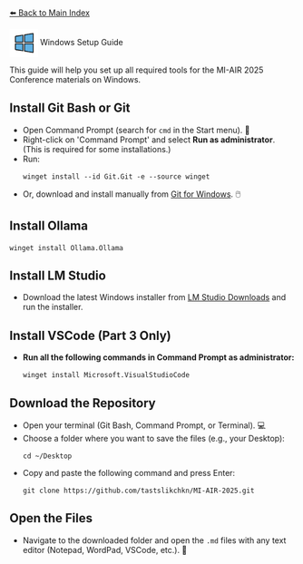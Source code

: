 [⬅️ Back to Main Index](../README.md)

<img src="../images/windows.png" alt="Windows" width="50" style="vertical-align:middle;"/></a> Windows Setup Guide

This guide will help you set up all required tools for the MI-AIR 2025 Conference materials on Windows.

## Install Git Bash or Git
- Open Command Prompt (search for `cmd` in the Start menu). 💬
- Right-click on 'Command Prompt' and select **Run as administrator**. (This is required for some installations.)
- Run:
  ```
  winget install --id Git.Git -e --source winget
  ```
- Or, download and install manually from [Git for Windows](https://git-scm.com/download/win). 🖱️

## Install Ollama
  ```
  winget install Ollama.Ollama
  ```

## Install LM Studio
- Download the latest Windows installer from [LM Studio Downloads](https://lmstudio.ai/download) and run the installer.

## Install VSCode (Part 3 Only)
- **Run all the following commands in Command Prompt as administrator:**
  ```
  winget install Microsoft.VisualStudioCode
  ```

## Download the Repository
- Open your terminal (Git Bash, Command Prompt, or Terminal). 💻
- Choose a folder where you want to save the files (e.g., your Desktop):
  ```
  cd ~/Desktop
  ```
- Copy and paste the following command and press Enter:
  ```
  git clone https://github.com/tastslikchkn/MI-AIR-2025.git
  ```

## Open the Files
- Navigate to the downloaded folder and open the `.md` files with any text editor (Notepad, WordPad, VSCode, etc.). 📝
